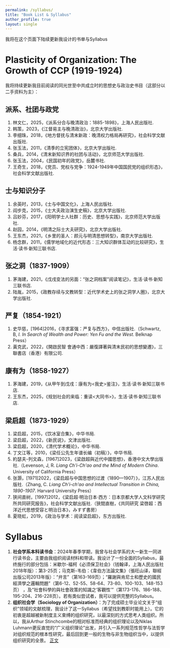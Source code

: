```yaml
---
permalink: /syllabus/
title: "Book List & Syllabus"
author_profile: true
layout: single
---
```


我将在这个页面下陆续更新我设计的书单与Syllabus

Plasticity of Organization: The Growth of CCP (1919-1924)
======
我将持续更新我目前阅读的同光世至中共成立时的思想史与政治史书目（这部分以二手资料为主）： <br>

派系、社团与政党
------
1. 林文仁，2025，《派系分合与晚清政治：1885-1898》，上海人民出版社.
2. 韩策，2023，《江督易主与晚清政治》，北京大学出版社.
3. 李细珠，2018，《地方督抚与清末新政：晚清权力格局再研究》，社会科学文献出版社.
4. 张玉法，2011，《清季的立宪团体》，北京大学出版社.
5. 桑兵，2014，《清末新知识界的社团与活动》，北京师范大学出版社.
6. 张玉法，2004，《民国初年的政党》，岳麓书社.
7. 王奇生，2018，《党员、党权与党争：1924-1949年中国国民党的组织形态》，社会科学文献出版社.

士与知识分子
------
1. 余英时，2013，《士与中国文化》，上海人民出版社.
2. 阎步克，2015，《士大夫政治演生史稿》，北京大学出版社.
3. 吕妙芬，2017，《阳明学士人社群：历史、思想与实践》，北京师范大学出版社.
4. 赵园，2014，《明清之际士大夫研究》，北京大学出版社.
5. 王东杰，2021，《乡里的圣人：颜元与明清思想转型》，南京大学出版社.
6. 杨念群，2011，《儒学地域化的近代形态：三大知识群体互动的比较研究》，生活·读书·新知三联书店.

张之洞（1837-1909）
------
1. 茅海建，2021，《戊戌变法的另面：“张之洞档案”阅读笔记》，生活·读书·新知三联书店.
2. 陆胤，2015，《政教存续与文教转型：近代学术史上的张之洞学人圈》，北京大学出版社.

严复（1854-1921） <br>
------
1. 史华慈，[1964]2016，《寻求富强：严复与西方》，中信出版社.（Schwartz, B, _I. In Search of Wealth and Power: Yen Fu and the West_. Belknap Press） <br>
2. 黃克武，2022，《開啟民智 會通中西：嚴復譯著與清末民初的思想變遷》，三聯書店（香港）有限公司. <br>

康有为（1858-1927） <br>
------
1. 茅海建，2019，《从甲午到戊戌：康有为<我史>鉴注》，生活·读书·新知三联书店. <br>
2. 王东杰，2025，《规划社会的来临：重读<大同书>》，生活·读书·新知三联书店. <br>

梁启超（1873-1929） <br>
------
1. 梁启超，2015，《饮冰室合集》，中华书局. <br>
2. 梁启超，2022，《新民说》，文津出版社. <br>
3. 梁启超，2020，《清代学术概论》，中华书局. <br>
4. 丁文江等，2010，《梁任公先生年谱长编（初稿）》，中华书局. <br>
5. 約瑟夫-列文森，[1967]2023，《梁啟超與近代中國思想》，香港中文大學出版社.（Levenson, J, R. _Liang Ch'i-Ch'ao and the Mind of Modern China_. University of California Press） <br>
6. 张灏，[1971]2022，《梁启超与中国思想的过渡（1890—1907）》，江苏人民出版社.（Zhang, C. _Liang Ch'i-ch'ao and Intellectual Transition in China, 1890-1907_. Harvard University Press） <br>
7. 狭间直树，[1997]2012，《梁启超·明治日本·西方：日本京都大学人文科学研究所共同研究报告》，社会科学文献出版社.（狭間直樹，《共同研究 梁啓超：西洋近代思想受容と明治日本》，みすず書房） <br>
8. 夏晓虹，2019，《政治与学术：阅读梁启超》，东方出版社.


Syllabus
======
1. **社会学系本科读书会**：2024年春季学期，我曾与社会学系的大一新生一同进行读书会，主要由我组织阅读材料和带读。我设计了一份全面的Syllabus，最终施行的部分包括：米歇尔-福柯《必须保卫社会》（钱翰译，上海人民出版社2018年版）：第3-25页；马克斯-韦伯：《韋伯方法論文集》（張旺山译，聯經出版公司2013年版）：“弁言”（第163-169页）；“羅謝與肯尼士和歷史的國民經濟學之邏輯問題”（第6-12、52-55、58-64、73-80、100-103、148-153页） ，及“社會科學的與社會政策的知識之‘客觀性’”（第173-176、186-188、195-204、216-228页）。若有类似尝试者，我可以提供完整的Syllabus。
2. **组织社会学（Sociology of Organization）**：为了完成硕士毕业论文关于“组织”领域的文献梳理，我设计了这一Syllabus（希望找到教职时能用上）。它的初衷是超越被新制度主义束缚的组织研究，以最深刻的方式思考人类组织。所以，我从Arthur Stinchcombe的相对标准而经典的组织理论以及Niklas Luhmann更反直觉的“广义组织理论”出发，并引入一系列规范性哲学与法哲学对组织规范的根本性研究，最后回到更一般的生物与非生物组织当中，以提供组织研究的全景。 [正文](/files/Sociology-of-Organization.pdf) <br>
